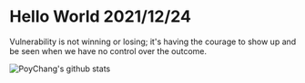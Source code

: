 # Hello World 2021/12/24

Vulnerability is not winning or losing; it's having the courage to show up and be seen when we have no control over the outcome.

![PoyChang's github stats](https://github-readme-stats.vercel.app/api?username=poychang&show_icons=true&theme=dracula)
